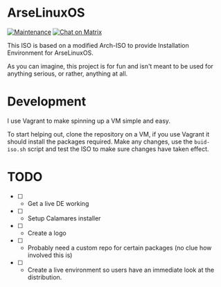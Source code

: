 # ArseLinuxOS

[![Maintenance](https://img.shields.io/maintenance/yes/2023.svg)]() 
[![Chat on Matrix](https://matrix.to/img/matrix-badge.svg)](https://app.element.io/#/room/#lounge:matrix.arselinux.org)


This ISO is based on a modified Arch-ISO to provide Installation Environment for ArseLinuxOS.

As you can imagine, this project is for fun and isn't meant to be used for anything serious, or rather, anything at all.



# Development

I use Vagrant to make spinning up a VM simple and easy.

To start helping out, clone the repository on a VM, if you use Vagrant it should install the packages required. 
Make any changes, use the `buid-iso.sh` script and test the ISO to make sure changes have taken effect.




# TODO
- [ ] - Get a live DE working
- [ ] - Setup Calamares installer
- [ ] - Create a logo
- [ ] - Probably need a custom repo for certain packages (no clue how involved this is)
- [ ] - Create a live environment so users have an immediate look at the distribution.


